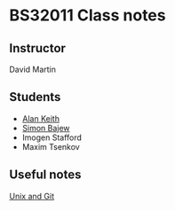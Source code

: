 # BS32011 Class notes

## Instructor

David Martin

## Students


* [Alan Keith](akeith.md)
* [Simon Bajew](SimonB.md)
* Imogen Stafford
* Maxim Tsenkov

## Useful notes

[Unix and Git](shell_and_git.md)